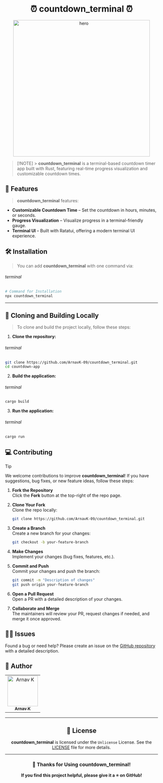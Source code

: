 <h1 align="center">⏰ countdown_terminal ⏰</h1>

<p align="center">
    <img alt="hero" width="450" src="https://fav.farm/⏰" />
</p>

> [!NOTE] > **countdown_terminal** is a terminal-based countdown timer app built with Rust, featuring real-time progress visualization and customizable countdown times.

## 🌟 Features

> **countdown_terminal** features:

- **Customizable Countdown Time** – Set the countdown in hours, minutes, or seconds.
- **Progress Visualization** – Visualize progress in a terminal-friendly gauge.
- **Terminal UI** – Built with Ratatui, offering a modern terminal UI experience.

## 🛠 Installation

> You can add **countdown_terminal** with one command via:

###### terminal

```bash
# Command for Installation
npx countdown_terminal
```

---

## 🐍 Cloning and Building Locally

> To clone and build the project locally, follow these steps:

1. **Clone the repository:**

###### terminal

```bash
git clone https://github.com/ArnavK-09/countdown_terminal.git
cd countdown-app
```

2. **Build the application:**

###### terminal

```bash
cargo build
```

3. **Run the application:**

###### terminal

```bash
cargo run
```

## 💻 Contributing

> [!TIP]  
> We welcome contributions to improve **countdown_terminal**! If you have suggestions, bug fixes, or new feature ideas, follow these steps:

1. **Fork the Repository**  
   Click the **Fork** button at the top-right of the repo page.

2. **Clone Your Fork**  
   Clone the repo locally:

   ```bash
   git clone https://github.com/ArnavK-09/countdown_terminal.git
   ```

3. **Create a Branch**  
   Create a new branch for your changes:

   ```bash
   git checkout -b your-feature-branch
   ```

4. **Make Changes**  
   Implement your changes (bug fixes, features, etc.).

5. **Commit and Push**  
   Commit your changes and push the branch:

   ```bash
   git commit -m "Description of changes"
   git push origin your-feature-branch
   ```

6. **Open a Pull Request**  
   Open a PR with a detailed description of your changes.

7. **Collaborate and Merge**  
   The maintainers will review your PR, request changes if needed, and merge it once approved.

## 🙋‍♂️ Issues

Found a bug or need help? Please create an issue on the [GitHub repository](https://github.com/ArnavK-09/countdown_terminal/issues) with a detailed description.

## 👤 Author

<table>
  <tbody>
    <tr>
        <td align="center" valign="top" width="100%"><a href="https://github.com/ArnavK-09"><img src="https://github.com/ArnavK-09.png?s=100" width="100px;" alt="Arnav K"/><br /><sub><b>Arnav K</b></sub></a></td>
    </tr>
  </tbody>
</table>

---

<h2 align="center">📄 License</h2>

<p align="center">
<strong>countdown_terminal</strong> is licensed under the <code>Unlicense</code> License. See the <a href="https://github.com/ArnavK-09/countdown_terminal/blob/main/LICENSE">LICENSE</a> file for more details.
</p>

---

<h3 align="center">💖 Thanks for Using countdown_terminal!</h3>

<p align="center">
    <strong>If you find this project helpful, please give it a ⭐ on GitHub!</strong>
</p>
